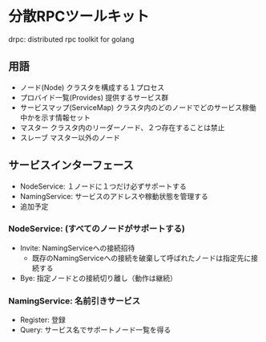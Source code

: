 # 分散RPCツールキット

drpc: distributed rpc toolkit for golang

## 用語

- ノード(Node) クラスタを構成する１プロセス
- プロバイド一覧(Provides) 提供するサービス群
- サービスマップ(ServiceMap) クラスタ内のどのノードでどのサービス稼働中かを示す情報セット
- マスター クラスタ内のリーダーノード、２つ存在することは禁止
- スレーブ マスター以外のノード

## サービスインターフェース

- NodeService: １ノードに１つだけ必ずサポートする 
- NamingService: サービスのアドレスや稼動状態を管理する
- 追加予定

### NodeService: (すべてのノードがサポートする)
- Invite: NamingServiceへの接続招待
    - 既存のNamingServiceへの接続を破棄して呼ばれたノードは指定先に接続する
- Bye: 指定ノードとの接続切り離し（動作は継続）

### NamingService: 名前引きサービス
- Register: 登録
- Query: サービス名でサポートノード一覧を得る

